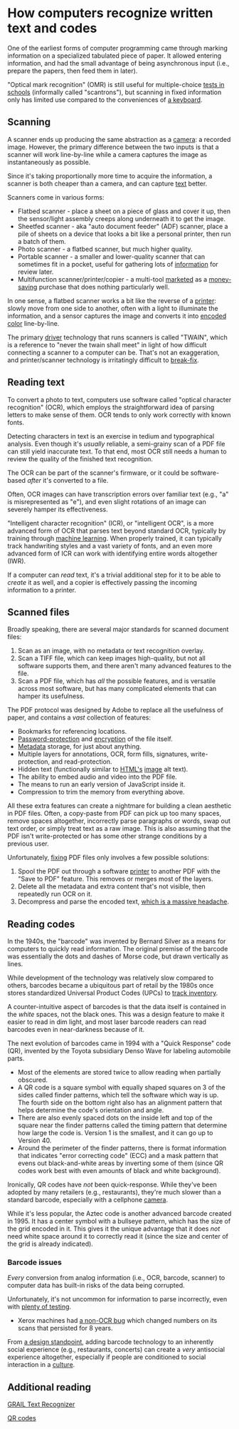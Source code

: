 
# How computers recognize written text and codes

One of the earliest forms of computer programming came through marking information on a specialized tabulated piece of paper. It allowed entering information, and had the small advantage of being asynchronous input (i.e., prepare the papers, then feed them in later).

"Optical mark recognition" (OMR) is still useful for multiple-choice [tests in schools](education.md) (informally called "scantrons"), but scanning in fixed information only has limited use compared to the conveniences of [a keyboard](computers-keyboard.md).

## Scanning

A scanner ends up producing the same abstraction as a [camera](engineering-camera.md): a recorded image. However, the primary difference between the two inputs is that a scanner will work line-by-line while a camera captures the image as instantaneously as possible.

Since it's taking proportionally more time to acquire the information, a scanner is both cheaper than a camera, and can capture [text](computers-keyboard.md) better.

Scanners come in various forms:

- Flatbed scanner - place a sheet on a piece of glass and cover it up, then the sensor/light assembly creeps along underneath it to get the image.
- Sheetfed scanner - aka "auto document feeder" (ADF) scanner, place a pile of sheets on a device that looks a bit like a personal printer, then run a batch of them.
- Photo scanner - a flatbed scanner, but much higher quality.
- Portable scanner - a smaller and lower-quality scanner that can sometimes fit in a pocket, useful for gathering lots of [information](database.md) for review later.
- Multifunction scanner/printer/copier - a multi-tool [marketed](marketing.md) as a [money-saving](money-4_spending.md) purchase that does nothing particularly well.

In one sense, a flatbed scanner works a bit like the reverse of a [printer](engineering-printers.md): slowly move from one side to another, often with a light to illuminate the information, and a sensor captures the image and converts it into [encoded color](engineering-graphics.md) line-by-line.

The primary [driver](computers-os.md) technology that runs scanners is called "TWAIN", which is a reference to "never the twain shall meet" in light of how difficult connecting a scanner to a computer can be. That's not an exaggeration, and printer/scanner technology is irritatingly difficult to [break-fix](fix.md).

## Reading text

To convert a photo to text, computers use software called "optical character recognition" (OCR), which employs the straightforward idea of parsing letters to make sense of them. OCR tends to only work correctly with known fonts.

Detecting characters in text is an exercise in tedium and typographical analysis. Even though it's *usually* reliable, a semi-grainy scan of a PDF file can still yield inaccurate text. To that end, most OCR still needs a human to review the quality of the finished text recognition.

The OCR can be part of the scanner's firmware, or it could be software-based *after* it's converted to a file.

Often, OCR images can have transcription errors over familiar text (e.g., "a" is misrepresented as "e"), and even slight rotations of an image can severely hamper its effectiveness.

"Intelligent character recognition" (ICR), or "intelligent OCR", is a more advanced form of OCR that parses text beyond standard OCR, typically by training through [machine learning](computers-ai-ml.md). When properly trained, it can typically track handwriting styles and a vast variety of fonts, and an even more advanced form of ICR can work with identifying entire words altogether (IWR).

If a computer can *read* text, it's a trivial additional step for it to be able to *create* it as well, and a copier is effectively passing the incoming information to a printer.

## Scanned files

Broadly speaking, there are several major standards for scanned document files:

1. Scan as an image, with no metadata or text recognition overlay.
2. Scan a TIFF file, which can keep images high-quality, but not all software supports them, and there aren't many advanced features to the file.
3. Scan a PDF file, which has *all* the possible features, and is versatile across most software, but has many complicated elements that can hamper its usefulness.

The PDF protocol was designed by Adobe to replace all the usefulness of paper, and contains a *vast* collection of features:

- Bookmarks for referencing locations.
- [Password-protection](computers-cysec-authentication.md) and [encryption](encryption.md) of the file itself.
- [Metadata](computers-files.md) storage, for just about anything.
- Multiple layers for annotations, OCR, form fills, signatures, write-protection, and read-protection.
- Hidden text (functionally similar to [HTML's](computers-sofware-webdev.md) [image](engineering-graphics.md) alt text).
- The ability to embed audio and video into the PDF file.
- The means to run an early version of JavaScript inside it.
- Compression to trim the memory from everything above.

All these extra features can create a nightmare for building a clean aesthetic in PDF files. Often, a copy-paste from PDF can pick up too many spaces, remove spaces altogether, incorrectly parse paragraphs or words, swap out text order, or simply treat text as a raw image. This is also assuming that the PDF isn't write-protected or has some other strange conditions by a previous user.

Unfortunately, [fixing](fix.md) PDF files only involves a few possible solutions:

1. Spool the PDF out through a software [printer](engineering-printers.md) to another PDF with the "Save to PDF" feature. This removes or merges most of the layers.
2. Delete all the metadata and extra content that's not visible, then repeatedly run OCR on it.
3. Decompress and parse the encoded text, [which is a massive headache](https://gist.github.com/senderle/8ad6aae251c4ddf9424f8a05dd0e8c18).

## Reading codes

In the 1940s, the "barcode" was invented by Bernard Silver as a means for computers to quickly read information. The original premise of the barcode was essentially the dots and dashes of Morse code, but drawn vertically as lines.

While development of the technology was relatively slow compared to others, barcodes became a ubiquitous part of retail by the 1980s once stores standardized Universal Product Codes (UPCs) to [track inventory](money-accounting.md).

A counter-intuitive aspect of barcodes is that the data itself is contained in the *white* spaces, not the black ones. This was a design feature to make it easier to read in dim light, and most laser barcode readers can read barcodes even in near-darkness because of it.

The next evolution of barcodes came in 1994 with a "Quick Response" code (QR), invented by the Toyota subsidiary Denso Wave for labeling automobile parts.

- Most of the elements are stored twice to allow reading when partially obscured.
- A QR code is a square symbol with equally shaped squares on 3 of the sides called finder patterns, which tell the software which way is up. The fourth side on the bottom right also has an alignment pattern that helps determine the code's orientation and angle.
- There are also evenly spaced dots on the inside left and top of the square near the finder patterns called the timing pattern that determine how large the code is. Version 1 is the smallest, and it can go up to Version 40.
- Around the perimeter of the finder patterns, there is format information that indicates "error correcting code" (ECC) and a mask pattern that evens out black-and-white areas by inverting some of them (since QR codes work best with even amounts of black and white background).

Ironically, QR codes have *not* been quick-response. While they've been adopted by many retailers (e.g., restaurants), they're much slower than a standard barcode, especially with a cellphone [camera](engineering-camera.md).

While it's less popular, the Aztec code is another advanced barcode created in 1995. It has a center symbol with a bullseye pattern, which has the size of the grid encoded in it. This gives it the unique advantage that it does *not* need white space around it to correctly read it (since the size and center of the grid is already indicated).

### Barcode issues

*Every* conversion from analog information (i.e., OCR, barcode, scanner) to computer data has built-in risks of the data being corrupted.

Unfortunately, it's not uncommon for information to parse incorrectly, even with [plenty of testing](computers-software-redesign.md).

- Xerox machines had [a non-OCR bug](https://www.dkriesel.com/en/blog/2013/0802_xerox-workcentres_are_switching_written_numbers_when_scanning) which changed numbers on its scans that persisted for 8 years.

From [a design standpoint](engineering-design.md), adding barcode technology to an inherently social experience (e.g., restaurants, concerts) can create a *very* antisocial experience altogether, especially if people are conditioned to social interaction in a [culture](people-culture.md).

## Additional reading

[GRAIL Text Recognizer](https://jackschaedler.github.io/handwriting-recognition/)

[QR codes](https://typefully.com/DanHollick/qr-codes-T7tLlNi)
